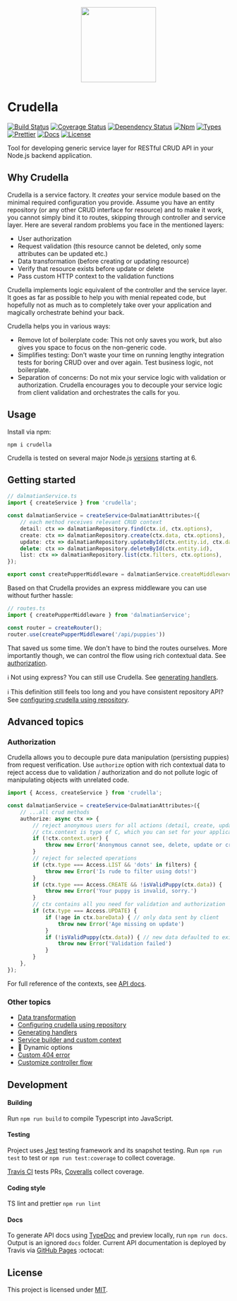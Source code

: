 <p align="center">
  <img src="https://www.publicdomainpictures.net/pictures/270000/velka/dog-paint-splatter-illustration.jpg" height="170" width="170"/>
</p>

# Crudella

[![Build Status](https://img.shields.io/travis/com/AckeeCZ/crudella/master.svg?style=flat-square)](https://travis-ci.com/AckeeCZ/crudella)
[![Coverage Status](https://img.shields.io/coveralls/github/AckeeCZ/crudella.svg?style=flat-square)](https://coveralls.io/github/AckeeCZ/crudella?branch=master)
[![Dependency Status](https://img.shields.io/david/AckeeCZ/crudella.svg?style=flat-square)](https://david-dm.org/AckeeCZ/crudella)
[![Npm](https://img.shields.io/npm/v/crudella.svg?style=flat-square)](https://www.npmjs.com/package/crudella)
[![Types](https://img.shields.io/npm/types/crudella.svg?style=flat-square)](https://www.npmjs.com/package/crudella)
[![Prettier](https://img.shields.io/badge/code_style-prettier-ff69b4.svg?style=flat-square)](https://github.com/prettier/prettier)
[![Docs](https://img.shields.io/badge/docs-typedoc-lightgrey.svg?style=flat-square)](https://ackeecz.github.io/crudella)
[![License](https://img.shields.io/github/license/AckeeCZ/crudella.svg?style=flat-square)](https://github.com/AckeeCZ/crudella/blob/master/LICENSE)

Tool for developing generic service layer for RESTful CRUD API in your Node.js backend application.

## Why Crudella

Crudella is a service factory. It _creates_ your service module based on the minimal required configuration you provide.
Assume you have an entity repository (or any other CRUD interface for resource) and to make it work, you cannot simply bind it to routes, skipping through controller and service layer.
Here are several random problems you face in the mentioned layers:
 - User authorization
 - Request validation (this resource cannot be deleted, only some attributes can be updated etc.)
 - Data transformation (before creating or updating resource)
 - Verify that resource exists before update or delete
 - Pass custom HTTP context to the validation functions

Crudella implements logic equivalent of the controller and the service layer.
It goes as far as possible to help you with menial repeated code, but hopefully not as much as to completely take over your application and magically orchestrate behind your back.

Crudella helps you in various ways:
 - Remove lot of boilerplate code: This not only saves you work, but also gives you space to focus on the non-generic code.
 - Simplifies testing: Don't waste your time on running lengthy integration tests for boring CRUD over and over again. Test business logic, not boilerplate.
 - Separation of concerns: Do not mix your service logic with validation or authorization. Crudella encourages you to decouple your service logic from client validation and orchestrates the calls for you.

## Usage

Install via npm:
```
npm i crudella
```
Crudella is tested on several major Node.js [versions](https://travis-ci.com/AckeeCZ/crudella) starting at 6.

## Getting started


```typescript
// dalmatianService.ts
import { createService } from 'crudella';

const dalmatianService = createService<DalmatianAttributes>({
    // each method receives relevant CRUD context
    detail: ctx => dalmatianRepository.find(ctx.id, ctx.options),
    create: ctx => dalmatianRepository.create(ctx.data, ctx.options),
    update: ctx => dalmatianRepository.updateById(ctx.entity.id, ctx.data, ctx.options),
    delete: ctx => dalmatianRepository.deleteById(ctx.entity.id),
    list: ctx => dalmatianRepository.list(ctx.filters, ctx.options),
});

export const createPupperMiddleware = dalmatianService.createMiddleware;
```

Based on that Crudella provides an express middleware you can use without further hassle:

```typescript
// routes.ts
import { createPupperMiddleware } from 'dalmatianService';

const router = createRouter();
router.use(createPupperMiddleware('/api/puppies'))
```

That saved us some time. We don't have to bind the routes ourselves.
More importantly though, we can control the flow using rich contextual data. See [authorization](#authorization).

:information_source: Not using express? You can still use Crudella. See [generating handlers](./guide/handlers.md).

:information_source: This definition still feels too long and you have consistent repository API? See [configuring crudella using repository](./guide/repository.md).

## Advanced topics

### Authorization

Crudella allows you to decouple pure data manipulation (persisting puppies) from request verification.
Use `authorize` option with rich contextual data to reject access due to validation / authorization and do not pollute logic of manipulating objects with unrelated code.

```typescript
import { Access, createService } from 'crudella';

const dalmatianService = createService<DalmatianAttributes>({
    // ...all crud methods
    authorize: async ctx => {
        // reject anonymous users for all actions (detail, create, update, delete, list)
        // ctx.context is type of C, which you can set for your application
        if (!ctx.context.user) {
            throw new Error('Anonymous cannot see, delete, update or create dalmatians')
        }
        // reject for selected operations
        if (ctx.type === Access.LIST && 'dots' in filters) {
            throw new Error('Is rude to filter using dots!')
        }
        if (ctx.type === Access.CREATE && !isValidPuppy(ctx.data)) {
            throw new Error('Your puppy is invalid, sorry.')
        }
        // ctx contains all you need for validation and authorization
        if (ctx.type === Access.UPDATE) {
            if (!age in ctx.bareData) { // only data sent by client
                throw new Error('Age missing on update')
            }
            if (!isValidPuppy(ctx.data)) { // new data defaulted to existing entity
                throw new Error('Validation failed')
            }
        }
    },
});
```

For full reference of the contexts, see [API docs](https://ackeecz.github.io/interfaces/basecrudcontext.html).

### Other topics

 - [Data transformation](./guide/data-transformation.md)
 - [Configuring crudella using repository](./guide/repository.md)
 - [Generating handlers](./guide/handlers.md)
 - [Service builder and custom context](./guide/builder.md)
 - :construction: Dynamic options
 - [Custom 404 error](./guide/notfound.md)
 - [Customize controller flow](./guide/controller-flow.md)

## Development

#### Building

Run `npm run build` to compile Typescript into JavaScript.

#### Testing

Project uses [Jest](https://jestjs.io) testing framework and its snapshot testing.
Run `npm run test` to test or `npm run test:coverage` to collect coverage.

[Travis CI](https://travis-ci.com/AckeeCZ/crudella) tests PRs, [Coveralls](https://coveralls.io/github/AckeeCZ/crudella?branch=master) collect coverage.

#### Coding style

TS lint and prettier
`npm run lint`

#### Docs

To generate API docs using [TypeDoc](https://typedoc.org/) and preview locally, run `npm run docs`.
Output is an ignored `docs` folder.
Current API documentation is deployed by Travis via [GitHub Pages](https://pages.github.com/) :octocat:


## License

This project is licensed under [MIT](./LICENSE).
